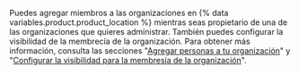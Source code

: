 Puedes agregar miembros a las organizaciones en {% data variables.product.product_location %} mientras seas propietario de una de las organizaciones que quieres administrar. También puedes configurar la visibilidad de la membrecía de la organización. Para obtener más información, consulta las secciones "[Agregar personas a tu organización](/organizations/managing-membership-in-your-organization/adding-people-to-your-organization)" y "[Configurar la visibilidad para la membresía de la organización](/admin/user-management/managing-organizations-in-your-enterprise/configuring-visibility-for-organization-membership)".
